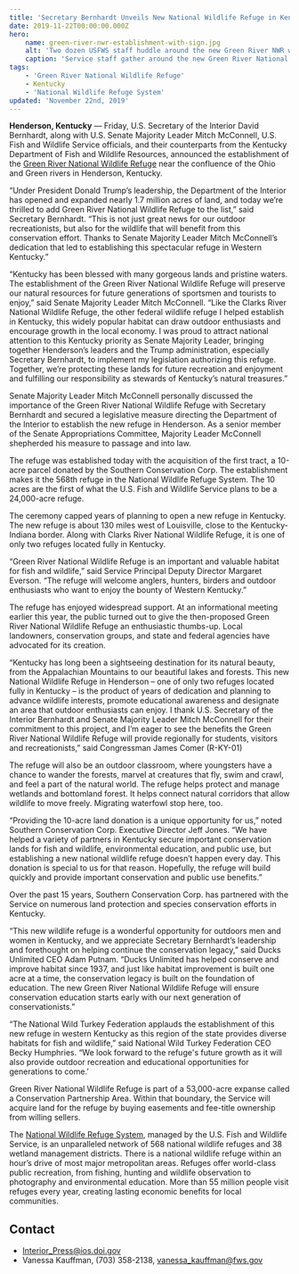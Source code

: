```yaml
---
title: 'Secretary Bernhardt Unveils New National Wildlife Refuge in Kentucky'
date: 2019-11-22T00:00:00.000Z
hero:
    name: green-river-nwr-establishment-with-sign.jpg
    alt: 'Two dozen USFWS staff huddle around the new Green River NWR welcome sign'
    caption: 'Service staff gather around the new Green River National Wildlife Refuge welcome sign. Photo by Stacey Haden, USFWS.'
tags:
    - 'Green River National Wildlife Refuge'
    - Kentucky
    - 'National Wildlife Refuge System'
updated: 'November 22nd, 2019'
---
```


**Henderson, Kentucky** &mdash; Friday, U.S. Secretary of the Interior David Bernhardt, along with U.S. Senate Majority Leader Mitch McConnell, U.S. Fish and Wildlife Service officials, and their counterparts from the Kentucky Department of Fish and Wildlife Resources, announced the establishment of the [Green River National Wildlife Refuge](/national-wildlife-refuges/green-river-national-wildlife-refuge/) near the confluence of the Ohio and Green rivers in Henderson, Kentucky.

“Under President Donald Trump’s leadership, the Department of the Interior has opened and expanded nearly 1.7 million acres of land, and today we’re thrilled to add Green River National Wildlife Refuge to the list,” said Secretary Bernhardt. “This is not just great news for our outdoor recreationists, but also for the wildlife that will benefit from this conservation effort. Thanks to Senate Majority Leader Mitch McConnell’s dedication that led to establishing this spectacular refuge in Western Kentucky.”

“Kentucky has been blessed with many gorgeous lands and pristine waters. The establishment of the Green River National Wildlife Refuge will preserve our natural resources for future generations of sportsmen and tourists to enjoy,” said Senate Majority Leader Mitch McConnell. “Like the Clarks River National Wildlife Refuge, the other federal wildlife refuge I helped establish in Kentucky, this widely popular habitat can draw outdoor enthusiasts and encourage growth in the local economy. I was proud to attract national attention to this Kentucky priority as Senate Majority Leader, bringing together Henderson’s leaders and the Trump administration, especially Secretary Bernhardt, to implement my legislation authorizing this refuge. Together, we’re protecting these lands for future recreation and enjoyment and fulfilling our responsibility as stewards of Kentucky’s natural treasures.”

Senate Majority Leader Mitch McConnell personally discussed the importance of the Green River National Wildlife Refuge with Secretary Bernhardt and secured a legislative measure directing the Department of the Interior to establish the new refuge in Henderson. As a senior member of the Senate Appropriations Committee, Majority Leader McConnell shepherded his measure to passage and into law.

The refuge was established today with the acquisition of the first tract, a 10-acre parcel donated by the Southern Conservation Corp. The establishment makes it the 568th refuge in the National Wildlife Refuge System. The 10 acres are the first of what the U.S. Fish and Wildlife Service plans to be a 24,000-acre refuge.

The ceremony capped years of planning to open a new refuge in Kentucky. The new refuge is about 130 miles west of Louisville, close to the Kentucky-Indiana border. Along with Clarks River National Wildlife Refuge, it is one of only two refuges located fully in Kentucky.

“Green River National Wildlife Refuge is an important and valuable habitat for fish and wildlife,” said Service Principal Deputy Director Margaret Everson. “The refuge will welcome anglers, hunters, birders and outdoor enthusiasts who want to enjoy the bounty of Western Kentucky.”

The refuge has enjoyed widespread support. At an informational meeting earlier this year, the public turned out to give the then-proposed Green River National Wildlife Refuge an enthusiastic thumbs-up. Local landowners, conservation groups, and state and federal agencies have advocated for its creation.

“Kentucky has long been a sightseeing destination for its natural beauty, from the Appalachian Mountains to our beautiful lakes and forests. This new National Wildlife Refuge in Henderson – one of only two refuges located fully in Kentucky – is the product of years of dedication and planning to advance wildlife interests, promote educational awareness and designate an area that outdoor enthusiasts can enjoy. I thank U.S. Secretary of the Interior Bernhardt and Senate Majority Leader Mitch McConnell for their commitment to this project, and I’m eager to see the benefits the Green River National Wildlife Refuge will provide regionally for students, visitors and recreationists,” said Congressman James Comer (R-KY-01)

The refuge will also be an outdoor classroom, where youngsters have a chance to wander the forests, marvel at creatures that fly, swim and crawl, and feel a part of the natural world. The refuge helps protect and manage wetlands and bottomland forest. It helps connect natural corridors that allow wildlife to move freely. Migrating waterfowl stop here, too.

“Providing the 10-acre land donation is a unique opportunity for us,” noted Southern Conservation Corp. Executive Director Jeff Jones. “We have helped a variety of partners in Kentucky secure important conservation lands for fish and wildlife, environmental education, and public use, but establishing a new national wildlife refuge doesn’t happen every day. This donation is special to us for that reason. Hopefully, the refuge will build quickly and provide important conservation and public use benefits.”

Over the past 15 years, Southern Conservation Corp. has partnered with the Service on numerous land protection and species conservation efforts in Kentucky.

“This new wildlife refuge is a wonderful opportunity for outdoors men and women in Kentucky, and we appreciate Secretary Bernhardt’s leadership and forethought on helping continue the conservation legacy,” said Ducks Unlimited CEO Adam Putnam. “Ducks Unlimited has helped conserve and improve habitat since 1937, and just like habitat improvement is built one acre at a time, the conservation legacy is built on the foundation of education. The new Green River National Wildlife Refuge will ensure conservation education starts early with our next generation of conservationists.”

“The National Wild Turkey Federation applauds the establishment of this new refuge in western Kentucky as this region of the state provides diverse habitats for fish and wildlife,” said National Wild Turkey Federation CEO Becky Humphries. “We look forward to the refuge's future growth as it will also provide outdoor recreation and educational opportunities for generations to come.’

Green River National Wildlife Refuge is part of a 53,000-acre expanse called a Conservation Partnership Area. Within that boundary, the Service will acquire land for the refuge by buying easements and fee-title ownership from willing sellers.

The [National Wildlife Refuge System](https://www.fws.gov/refuges), managed by the U.S. Fish and Wildlife Service, is an unparalleled network of 568 national wildlife refuges and 38 wetland management districts. There is a national wildlife refuge within an hour’s drive of most major metropolitan areas. Refuges offer world-class public recreation, from fishing, hunting and wildlife observation to photography and environmental education. More than 55 million people visit refuges every year, creating lasting economic benefits for local communities.

## Contact

- [Interior_Press@ios.doi.gov](mailto:Interior_Press@ios.doi.gov)
- Vanessa Kauffman, (703) 358-2138, [vanessa_kauffman@fws.gov](mailto:vanessa_kauffman@fws.gov)

